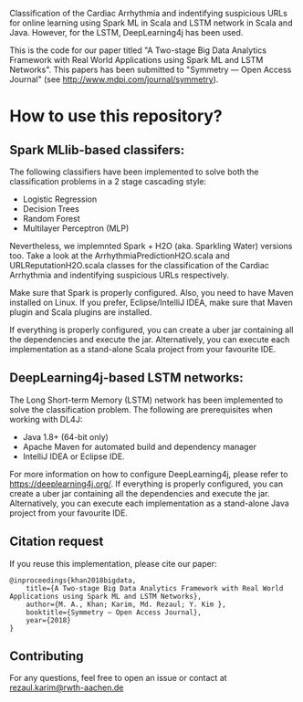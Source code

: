 Classification of the Cardiac Arrhythmia and indentifying suspicious URLs for online learning using Spark ML in Scala and LSTM network in Scala and Java. However, for the LSTM, DeepLearning4j has been used. 

This is the code for our paper titled "A Two-stage Big Data Analytics Framework with Real World Applications using Spark ML and LSTM Networks". This papers has been submitted to "Symmetry — Open Access Journal" (see http://www.mdpi.com/journal/symmetry). 

# How to use this repository? 
## Spark MLlib-based classifers: 
The following classifiers have been implemented to solve both the classification problems in a 2 stage cascading style:
- Logistic Regression
- Decision Trees
- Random Forest
- Multilayer Perceptron (MLP)

Nevertheless, we implemnted Spark + H2O (aka. Sparkling Water) versions too. Take a look at the ArrhythmiaPredictionH2O.scala and URLReputationH2O.scala classes for the classification of the Cardiac Arrhythmia and indentifying suspicious URLs respectively. 

Make sure that Spark is properly configured. Also, you need to have Maven installed on Linux. If you prefer, Eclipse/IntelliJ IDEA, make sure that Maven plugin and Scala plugins are installed.  

If everything is properly configured, you can create a uber jar containing all the dependencies and execute the jar. Alternatively, you can execute each implementation as a stand-alone Scala project from your favourite IDE. 

## DeepLearning4j-based LSTM networks: 
The Long Short-term Memory (LSTM) network has been implemented to solve the classification problem. The following are prerequisites when working with DL4J:
- Java 1.8+ (64-bit only)
- Apache Maven for automated build and dependency manager
- IntelliJ IDEA or Eclipse IDE.

For more information on how to configure DeepLearning4j, please refer to https://deeplearning4j.org/. If everything is properly configured, you can create a uber jar containing all the dependencies and execute the jar. Alternatively, you can execute each implementation as a stand-alone Java project from your favourite IDE. 

## Citation request
If you reuse this implementation, please cite our paper: 

    @inproceedings{khan2018bigdata,
        title={A Two-stage Big Data Analytics Framework with Real World Applications using Spark ML and LSTM Networks},
        author={M. A., Khan; Karim, Md. Rezaul; Y. Kim },
        booktitle={Symmetry — Open Access Journal},
        year={2018}
    }

## Contributing
For any questions, feel free to open an issue or contact at rezaul.karim@rwth-aachen.de
